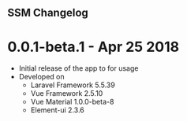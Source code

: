 ## SSM Changelog

<a name="0.0.1-beta.1"></a>
# 0.0.1-beta.1 - Apr 25 2018
* Initial release of the app to for usage
* Developed on 
	- Laravel Framework 5.5.39 
	- Vue Framework 2.5.10
	- Vue Material 1.0.0-beta-8 
	- Element-ui 2.3.6